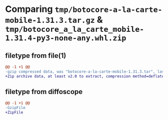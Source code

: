 # Comparing `tmp/botocore-a-la-carte-mobile-1.31.3.tar.gz` & `tmp/botocore_a_la_carte_mobile-1.31.4-py3-none-any.whl.zip`

## filetype from file(1)

```diff
@@ -1 +1 @@
-gzip compressed data, was "botocore-a-la-carte-mobile-1.31.3.tar", last modified: Fri Jul 14 01:46:21 2023, max compression
+Zip archive data, at least v2.0 to extract, compression method=deflate
```

## filetype from diffoscope

```diff
@@ -1 +1 @@
-GzipFile
+ZipFile
```

